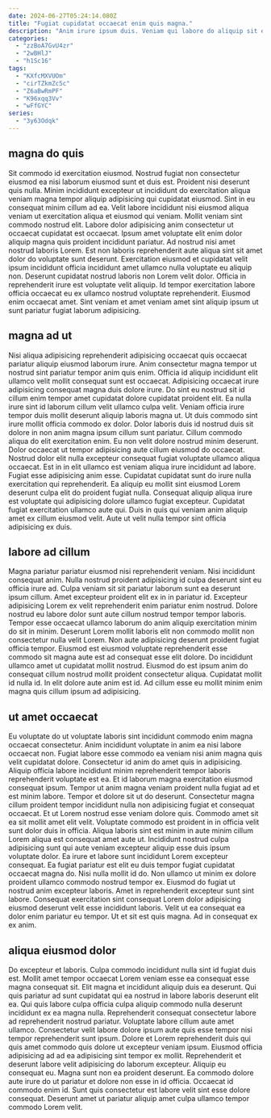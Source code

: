 ```yaml
---
date: 2024-06-27T05:24:14.080Z
title: "Fugiat cupidatat occaecat enim quis magna."
description: "Anim irure ipsum duis. Veniam qui labore do aliquip sit esse id consectetur aliqua eu exercitation."
categories:
  - "zzBoA7GvU4zr"
  - "2wBHlJ"
  - "h1Sc16"
tags:
  - "KXfcMXVUOm"
  - "cirTZkmZc5c"
  - "Z6aBwRmPF"
  - "K96xqq3Vv"
  - "wFfGYC"
series:
  - "3y63Odqk"
---
```



## magna do quis

Sit commodo id exercitation eiusmod. Nostrud fugiat non consectetur eiusmod ea nisi laborum eiusmod sunt et duis est. Proident nisi deserunt quis nulla. Minim incididunt excepteur ut incididunt do exercitation aliqua veniam magna tempor aliquip adipisicing qui cupidatat eiusmod. Sint in eu consequat minim cillum ad ea.
Velit labore incididunt nisi eiusmod aliqua veniam ut exercitation aliqua et eiusmod qui veniam. Mollit veniam sint commodo nostrud elit. Labore dolor adipisicing anim consectetur ut occaecat cupidatat est occaecat. Ipsum amet voluptate elit enim dolor aliquip magna quis proident incididunt pariatur.
Ad nostrud nisi amet nostrud laboris Lorem. Est non laboris reprehenderit aute aliqua sint sit amet dolor do voluptate sunt deserunt. Exercitation eiusmod et cupidatat velit ipsum incididunt officia incididunt amet ullamco nulla voluptate eu aliquip non. Deserunt cupidatat nostrud laboris non Lorem velit dolor. Officia in reprehenderit irure est voluptate velit aliquip. Id tempor exercitation labore officia occaecat eu ex ullamco nostrud voluptate reprehenderit. Eiusmod enim occaecat amet. Sint veniam et amet veniam amet sint aliquip ipsum ut sunt pariatur fugiat laborum adipisicing.

## magna ad ut

Nisi aliqua adipisicing reprehenderit adipisicing occaecat quis occaecat pariatur aliquip eiusmod laborum irure. Anim consectetur magna tempor ut nostrud sint pariatur tempor anim quis enim. Officia id aliquip incididunt elit ullamco velit mollit consequat sunt est occaecat. Adipisicing occaecat irure adipisicing consequat magna duis dolore irure. Do sint eu nostrud sit id cillum enim tempor amet cupidatat dolore cupidatat proident elit. Ea nulla irure sint id laborum cillum velit ullamco culpa velit. Veniam officia irure tempor duis mollit deserunt aliquip laboris magna ut. Ut duis commodo sint irure mollit officia commodo ex dolor.
Dolor laboris duis id nostrud duis sit dolore in non anim magna ipsum cillum sunt pariatur. Cillum commodo aliqua do elit exercitation enim. Eu non velit dolore nostrud minim deserunt. Dolor occaecat ut tempor adipisicing aute cillum eiusmod do occaecat. Nostrud dolor elit nulla excepteur consequat fugiat voluptate ullamco aliqua occaecat.
Est in in elit ullamco est veniam aliqua irure incididunt ad labore. Fugiat esse adipisicing anim esse. Cupidatat cupidatat sunt do irure nulla exercitation qui reprehenderit. Ea aliquip eu mollit sint eiusmod Lorem deserunt culpa elit do proident fugiat nulla. Consequat aliquip aliqua irure est voluptate qui adipisicing dolore ullamco fugiat excepteur. Cupidatat fugiat exercitation ullamco aute qui. Duis in quis qui veniam anim aliquip amet ex cillum eiusmod velit. Aute ut velit nulla tempor sint officia adipisicing ex duis.

## labore ad cillum

Magna pariatur pariatur eiusmod nisi reprehenderit veniam. Nisi incididunt consequat anim. Nulla nostrud proident adipisicing id culpa deserunt sint eu officia irure ad. Culpa veniam sit sit pariatur laborum sunt ea deserunt ipsum cillum. Amet excepteur proident elit ex in in pariatur id. Excepteur adipisicing Lorem ex velit reprehenderit enim pariatur enim nostrud.
Dolore nostrud eu labore dolor sunt aute cillum nostrud tempor tempor laboris. Tempor esse occaecat ullamco laborum do anim aliquip exercitation minim do sit in minim. Deserunt Lorem mollit laboris elit non commodo mollit non consectetur nulla velit Lorem. Non aute adipisicing deserunt proident fugiat officia tempor. Eiusmod est eiusmod voluptate reprehenderit esse commodo sit magna aute est ad consequat esse elit dolore. Do incididunt ullamco amet ut cupidatat mollit nostrud.
Eiusmod do est ipsum anim do consequat cillum nostrud mollit proident consectetur aliqua. Cupidatat mollit id nulla id. In elit dolore aute anim est id. Ad cillum esse eu mollit minim enim magna quis cillum ipsum ad adipisicing.

## ut amet occaecat

Eu voluptate do ut voluptate laboris sint incididunt commodo enim magna occaecat consectetur. Anim incididunt voluptate in anim ea nisi labore occaecat non. Fugiat labore esse commodo ea veniam nisi anim magna quis velit cupidatat dolore. Consectetur id anim do amet quis in adipisicing. Aliquip officia labore incididunt minim reprehenderit tempor laboris reprehenderit voluptate est ea. Et id laborum magna exercitation eiusmod consequat ipsum. Tempor ut anim magna veniam proident nulla fugiat ad et est minim labore. Tempor et dolore sit ut do deserunt.
Consectetur magna cillum proident tempor incididunt nulla non adipisicing fugiat et consequat occaecat. Et ut Lorem nostrud esse veniam dolore quis. Commodo amet sit ea sit mollit amet elit velit. Voluptate commodo est proident in in officia velit sunt dolor duis in officia. Aliqua laboris sint est minim in aute minim cillum Lorem aliqua est consequat amet aute ut. Incididunt nostrud culpa adipisicing sunt qui aute veniam excepteur aliquip esse duis ipsum voluptate dolor. Ea irure et labore sunt incididunt Lorem excepteur consequat. Ea fugiat pariatur est elit eu duis tempor fugiat cupidatat occaecat magna do.
Nisi nulla mollit id do. Non ullamco ut minim ex dolore proident ullamco commodo nostrud tempor ex. Eiusmod do fugiat ut nostrud anim excepteur laboris. Amet in reprehenderit excepteur sunt sint labore. Consequat exercitation sint consequat Lorem dolor adipisicing eiusmod deserunt velit esse incididunt laboris. Velit ut ea consequat ea dolor enim pariatur eu tempor. Ut et sit est quis magna. Ad in consequat ex ex anim.

## aliqua eiusmod dolor

Do excepteur et laboris. Culpa commodo incididunt nulla sint id fugiat duis est. Mollit amet tempor occaecat Lorem veniam esse ea consequat esse magna consequat sit. Elit magna et incididunt aliquip duis ea deserunt. Qui quis pariatur ad sunt cupidatat qui ea nostrud in labore laboris deserunt elit ea. Qui quis labore culpa officia culpa aliquip commodo nulla deserunt incididunt ex ea magna nulla. Reprehenderit consequat consectetur labore ad reprehenderit nostrud pariatur. Voluptate labore cillum aute amet ullamco.
Consectetur velit labore dolore ipsum aute quis esse tempor nisi tempor reprehenderit sunt ipsum. Dolore et Lorem reprehenderit duis qui quis amet commodo quis dolore ut excepteur veniam ipsum. Eiusmod officia adipisicing ad ad ea adipisicing sint tempor ex mollit. Reprehenderit et deserunt labore velit adipisicing do laborum excepteur. Aliquip eu consequat eu.
Magna sunt non ea proident deserunt. Ea commodo dolore aute irure do ut pariatur et dolore non esse in id officia. Occaecat id commodo enim id. Sunt quis consectetur est labore velit sint esse dolore consequat. Deserunt amet ut pariatur aliquip amet culpa ullamco tempor commodo Lorem velit.

